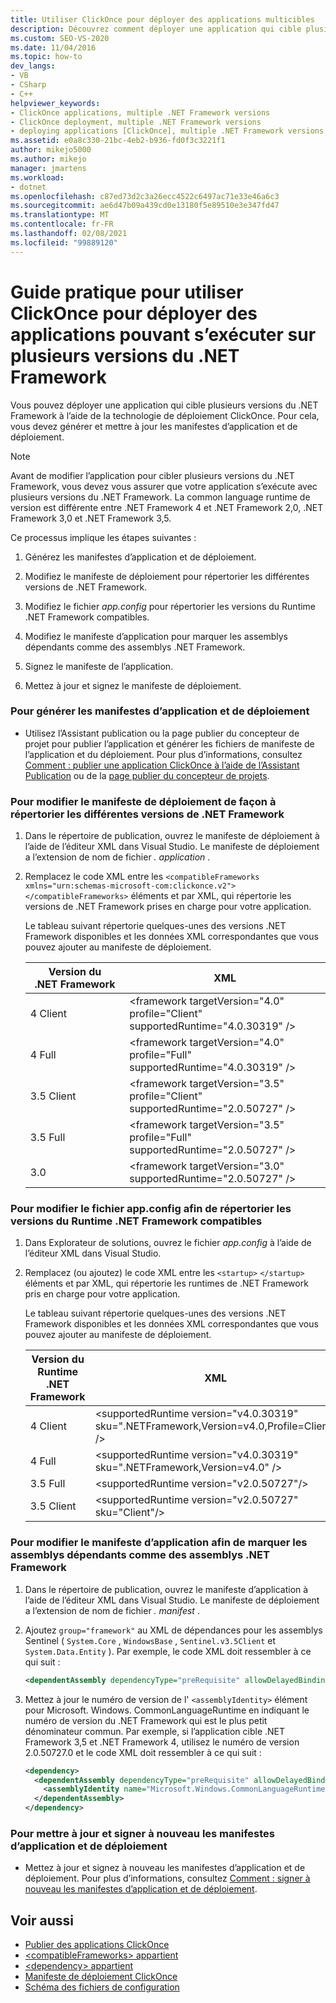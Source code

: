 ```yaml
---
title: Utiliser ClickOnce pour déployer des applications multicibles
description: Découvrez comment déployer une application qui cible plusieurs versions du .NET Framework à l’aide de la technologie de déploiement ClickOnce.
ms.custom: SEO-VS-2020
ms.date: 11/04/2016
ms.topic: how-to
dev_langs:
- VB
- CSharp
- C++
helpviewer_keywords:
- ClickOnce applications, multiple .NET Framework versions
- ClickOnce deployment, multiple .NET Framework versions
- deploying applications [ClickOnce], multiple .NET Framework versions
ms.assetid: e0a8c330-21bc-4eb2-b936-fd0f3c3221f1
author: mikejo5000
ms.author: mikejo
manager: jmartens
ms.workload:
- dotnet
ms.openlocfilehash: c87ed73d2c3a26ecc4522c6497ac71e33e46a6c3
ms.sourcegitcommit: ae6d47b09a439cd0e13180f5e89510e3e347fd47
ms.translationtype: MT
ms.contentlocale: fr-FR
ms.lasthandoff: 02/08/2021
ms.locfileid: "99889120"
---
```

# <a name="how-to-use-clickonce-to-deploy-applications-that-can-run-on-multiple-versions-of-the-net-framework"></a>Guide pratique pour utiliser ClickOnce pour déployer des applications pouvant s’exécuter sur plusieurs versions du .NET Framework
Vous pouvez déployer une application qui cible plusieurs versions du .NET Framework à l’aide de la technologie de déploiement ClickOnce. Pour cela, vous devez générer et mettre à jour les manifestes d’application et de déploiement.

> [!NOTE]
> Avant de modifier l’application pour cibler plusieurs versions du .NET Framework, vous devez vous assurer que votre application s’exécute avec plusieurs versions du .NET Framework. La common language runtime de version est différente entre .NET Framework 4 et .NET Framework 2,0, .NET Framework 3,0 et .NET Framework 3,5.

 Ce processus implique les étapes suivantes :

1. Générez les manifestes d’application et de déploiement.

2. Modifiez le manifeste de déploiement pour répertorier les différentes versions de .NET Framework.

3. Modifiez le fichier *app.config* pour répertorier les versions du Runtime .NET Framework compatibles.

4. Modifiez le manifeste d’application pour marquer les assemblys dépendants comme des assemblys .NET Framework.

5. Signez le manifeste de l’application.

6. Mettez à jour et signez le manifeste de déploiement.

### <a name="to-generate-the-application-and-deployment-manifests"></a>Pour générer les manifestes d’application et de déploiement

- Utilisez l’Assistant publication ou la page publier du concepteur de projet pour publier l’application et générer les fichiers de manifeste de l’application et du déploiement. Pour plus d’informations, consultez [Comment : publier une application ClickOnce à l’aide de l’Assistant Publication](../deployment/how-to-publish-a-clickonce-application-using-the-publish-wizard.md) ou de la [page publier du concepteur de projets](../ide/reference/publish-page-project-designer.md).

### <a name="to-change-the-deployment-manifest-to-list-the-multiple-net-framework-versions"></a>Pour modifier le manifeste de déploiement de façon à répertorier les différentes versions de .NET Framework

1. Dans le répertoire de publication, ouvrez le manifeste de déploiement à l’aide de l’éditeur XML dans Visual Studio. Le manifeste de déploiement a l’extension de nom de fichier *. application* .

2. Remplacez le code XML entre les `<compatibleFrameworks xmlns="urn:schemas-microsoft-com:clickonce.v2">` `</compatibleFrameworks>` éléments et par XML, qui répertorie les versions de .NET Framework prises en charge pour votre application.

     Le tableau suivant répertorie quelques-unes des versions .NET Framework disponibles et les données XML correspondantes que vous pouvez ajouter au manifeste de déploiement.

    |Version du .NET Framework|XML|
    |----------------------------|---------|
    |4 Client|\<framework targetVersion="4.0" profile="Client" supportedRuntime="4.0.30319" />|
    |4 Full|\<framework targetVersion="4.0" profile="Full" supportedRuntime="4.0.30319" />|
    |3.5 Client|\<framework targetVersion="3.5" profile="Client" supportedRuntime="2.0.50727" />|
    |3.5 Full|\<framework targetVersion="3.5" profile="Full" supportedRuntime="2.0.50727" />|
    |3.0|\<framework targetVersion="3.0" supportedRuntime="2.0.50727" />|

### <a name="to-change-the-appconfig-file-to-list-the-compatible-net-framework-runtime-versions"></a>Pour modifier le fichier app.config afin de répertorier les versions du Runtime .NET Framework compatibles

1. Dans Explorateur de solutions, ouvrez le fichier *app.config* à l’aide de l’éditeur XML dans Visual Studio.

2. Remplacez (ou ajoutez) le code XML entre les `<startup>` `</startup>` éléments et par XML, qui répertorie les runtimes de .NET Framework pris en charge pour votre application.

     Le tableau suivant répertorie quelques-unes des versions .NET Framework disponibles et les données XML correspondantes que vous pouvez ajouter au manifeste de déploiement.

    |Version du Runtime .NET Framework|XML|
    |------------------------------------|---------|
    |4 Client|\<supportedRuntime version="v4.0.30319" sku=".NETFramework,Version=v4.0,Profile=Client" />|
    |4 Full|\<supportedRuntime version="v4.0.30319" sku=".NETFramework,Version=v4.0" />|
    |3.5 Full|\<supportedRuntime version="v2.0.50727"/>|
    |3.5 Client|\<supportedRuntime version="v2.0.50727" sku="Client"/>|

### <a name="to-change-the-application-manifest-to-mark-dependent-assemblies-as-net-framework-assemblies"></a>Pour modifier le manifeste d’application afin de marquer les assemblys dépendants comme des assemblys .NET Framework

1. Dans le répertoire de publication, ouvrez le manifeste d’application à l’aide de l’éditeur XML dans Visual Studio. Le manifeste de déploiement a l’extension de nom de fichier *. manifest* .

2. Ajoutez `group="framework"` au XML de dépendances pour les assemblys Sentinel ( `System.Core` , `WindowsBase` , `Sentinel.v3.5Client` et `System.Data.Entity` ). Par exemple, le code XML doit ressembler à ce qui suit :

   ```xml
   <dependentAssembly dependencyType="preRequisite" allowDelayedBinding="true" group="framework">
   ```

3. Mettez à jour le numéro de version de l' `<assemblyIdentity>` élément pour Microsoft. Windows. CommonLanguageRuntime en indiquant le numéro de version du .NET Framework qui est le plus petit dénominateur commun. Par exemple, si l’application cible .NET Framework 3,5 et .NET Framework 4, utilisez le numéro de version 2.0.50727.0 et le code XML doit ressembler à ce qui suit :

   ```xml
   <dependency>
     <dependentAssembly dependencyType="preRequisite" allowDelayedBinding="true">
       <assemblyIdentity name="Microsoft.Windows.CommonLanguageRuntime" version="2.0.50727.0" />
     </dependentAssembly>
   </dependency>
   ```

### <a name="to-update-and-re-sign-the-application-and-deployment-manifests"></a>Pour mettre à jour et signer à nouveau les manifestes d’application et de déploiement

- Mettez à jour et signez à nouveau les manifestes d’application et de déploiement. Pour plus d’informations, consultez [Comment : signer à nouveau les manifestes d’application et de déploiement](../deployment/how-to-re-sign-application-and-deployment-manifests.md).

## <a name="see-also"></a>Voir aussi
- [Publier des applications ClickOnce](../deployment/publishing-clickonce-applications.md)
- [\<compatibleFrameworks> appartient](../deployment/compatibleframeworks-element-clickonce-deployment.md)
- [\<dependency> appartient](../deployment/dependency-element-clickonce-application.md)
- [Manifeste de déploiement ClickOnce](../deployment/clickonce-deployment-manifest.md)
- [Schéma des fichiers de configuration](/dotnet/framework/configure-apps/file-schema/index)
